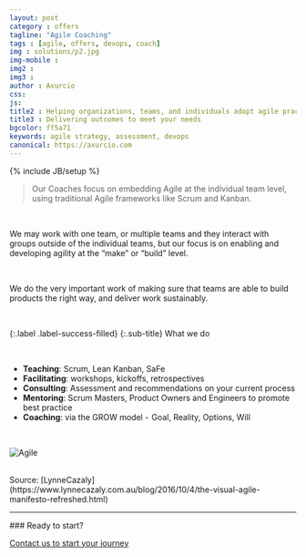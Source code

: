 ```yaml
---
layout: post
category : offers
tagline: "Agile Coaching"
tags : [agile, offers, devops, coach]
img : solutions/p2.jpg
img-mobile : 
img2 : 
img3 : 
author : Axurcio
css: 
js: 
title2 : Helping organizations, teams, and individuals adopt agile practices 
title3 : Delivering outcomes to meet your needs
bgcolor: ff5a71
keywords: agile strategy, assessment, devops
canonical: https://axurcio.com
---
```

{% include JB/setup %}

> Our Coaches focus on embedding Agile at the individual team level, using traditional Agile frameworks like Scrum and Kanban. 
<!--more-->

<br />     

We may work with one team, or multiple teams and they interact with groups outside of the individual teams, but our focus is on enabling and developing agility at the “make” or “build” level. 

<br />     

We do the very important work of making sure that teams are able to build products the right way, and deliver work sustainably.

<br />     

{:.label .label-success-filled}
{:.sub-title}
What we do   
  
<br />     


* **Teaching**: Scrum, Lean Kanban, SaFe  
* **Facilitating**: workshops, kickoffs, retrospectives  
* **Consulting**: Assessment and recommendations on your current process  
* **Mentoring**: Scrum Masters, Product Owners and Engineers to promote best practice   
* **Coaching**: via the GROW model -  Goal, Reality, Options, Will  

<br />     


![Agile](/[assets/images/solutions/agile-umbrella.png](https://www.axurcio.com/assets/images/solutions/Agile-Manifesto.webp))

<br />     
Source: [LynneCazaly](https://www.lynnecazaly.com.au/blog/2016/10/4/the-visual-agile-manifesto-refreshed.html)

<hr />
### Ready to start?  

[Contact us to start your journey](/contact)